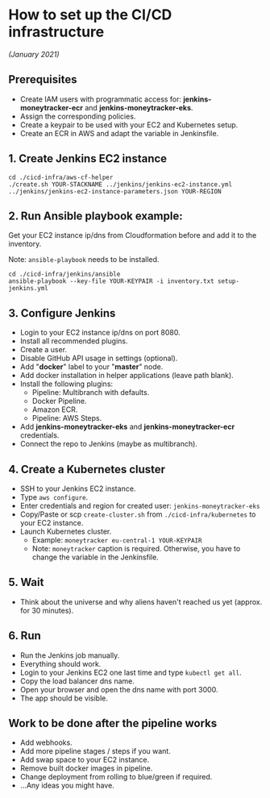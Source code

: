 # How to set up the CI/CD infrastructure
*(January 2021)*

## Prerequisites
* Create IAM users with programmatic access for: **jenkins-moneytracker-ecr** and **jenkins-moneytracker-eks**.
* Assign the corresponding policies.
* Create a keypair to be used with your EC2 and Kubernetes setup.
* Create an ECR in AWS and adapt the variable in Jenkinsfile.

## 1. Create Jenkins EC2 instance
```
cd ./cicd-infra/aws-cf-helper
./create.sh YOUR-STACKNAME ../jenkins/jenkins-ec2-instance.yml ../jenkins/jenkins-ec2-instance-parameters.json YOUR-REGION
```

## 2. Run Ansible playbook example:
Get your EC2 instance ip/dns from Cloudformation before and add it to the inventory.

Note: `ansible-playbook` needs to be installed.
```
cd ./cicd-infra/jenkins/ansible
ansible-playbook --key-file YOUR-KEYPAIR -i inventory.txt setup-jenkins.yml
```

## 3. Configure Jenkins
* Login to your EC2 instance ip/dns on port 8080.
* Install all recommended plugins.
* Create a user.
* Disable GitHub API usage in settings (optional).
* Add "**docker**" label to your "**master**" node.
* Add docker installation in helper applications (leave path blank).
* Install the following plugins:
    * Pipeline: Multibranch with defaults.
    * Docker Pipeline.
    * Amazon ECR.
    * Pipeline: AWS Steps.
* Add **jenkins-moneytracker-eks** and **jenkins-moneytracker-ecr** credentials.
* Connect the repo to Jenkins (maybe as multibranch).

## 4. Create a Kubernetes cluster
* SSH to your Jenkins EC2 instance.
* Type `aws configure`.
* Enter credentials and region for created user: `jenkins-moneytracker-eks`
* Copy/Paste or scp `create-cluster.sh` from `./cicd-infra/kubernetes` to your EC2 instance.
* Launch Kubernetes cluster.
    * Example: `moneytracker eu-central-1 YOUR-KEYPAIR`
    * Note: `moneytracker` caption is required. Otherwise, you have to change the variable in the Jenkinsfile.

## 5. Wait
* Think about the universe and why aliens haven't reached us yet (approx. for 30 minutes).

## 6. Run
* Run the Jenkins job manually.
* Everything should work. 
* Login to your Jenkins EC2 one last time and type `kubectl get all`.
* Copy the load balancer dns name.
* Open your browser and open the dns name with port 3000.
* The app should be visible.

## Work to be done after the pipeline works
* Add webhooks.
* Add more pipeline stages / steps if you want.
* Add swap space to your EC2 instance.
* Remove built docker images in pipeline.
* Change deployment from rolling to blue/green if required.
* ...Any ideas you might have.



